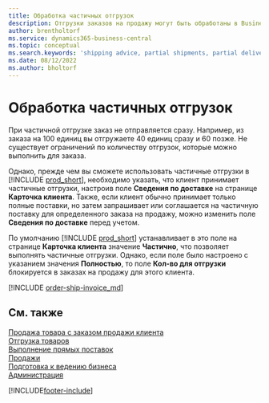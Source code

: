 ```yaml
---
title: Обработка частичных отгрузок
description: Отгрузки заказов на продажу могут быть обработаны в Business Central в виде частичных отгрузок с использованием полей Сведения по доставке и Кол-во для отгрузки.
author: brentholtorf
ms.service: dynamics365-business-central
ms.topic: conceptual
ms.search.keywords: 'shipping advice, partial shipments, partial deliveries, trade, customer sales order'
ms.date: 08/12/2022
ms.author: bholtorf
---
```

# <a name="process-partial-shipments"></a>Обработка частичных отгрузок

При частичной отгрузке заказ не отправляется сразу. Например, из заказа на 100 единиц вы отгружаете 40 единиц сразу и 60 позже. Не существует ограничений по количеству отгрузок, которые можно выполнить для заказа.

Однако, прежде чем вы сможете использовать частичные отгрузки в [!INCLUDE [prod_short](includes/prod_short.md)], необходимо указать, что клиент принимает частичные отгрузки, настроив поле **Сведения по доставке** на странице **Карточка клиента**. Также, если клиент обычно принимает только полные поставки, но затем запрашивает или соглашается на частичную поставку для определенного заказа на продажу, можно изменить поле **Сведения по доставке** перед учетом.

По умолчанию [!INCLUDE [prod_short](includes/prod_short.md)] устанавливает в это поле на странице **Карточка клиента** значение **Частично**, что позволяет выполнять частичные отгрузки. Однако, если поле было настроено с указанием значения **Полностью**, то поле **Кол-во для отгрузки** блокируется в заказах на продажу для этого клиента.

[!INCLUDE [order-ship-invoice_md](includes/order-ship-invoice.md)]

## <a name="see-also"></a>См. также

[Продажа товара с заказом продажи клиента](sales-how-sell-products.md)  
[Отгрузка товаров](warehouse-how-ship-items.md)  
[Выполнение прямых поставок](sales-how-drop-shipment.md)  
[Продажи](sales-manage-sales.md)  
[Подготовка к ведению бизнеса](ui-get-ready-business.md)  
[Администрация](admin-setup-and-administration.md)  

[!INCLUDE[footer-include](includes/footer-banner.md)]
